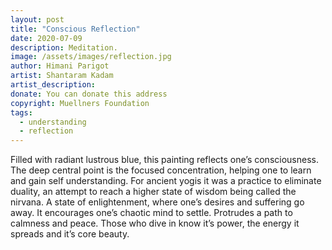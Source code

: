 ```yaml
---
layout: post
title: "Conscious Reflection"
date: 2020-07-09
description: Meditation.
image: /assets/images/reflection.jpg
author: Himani Parigot
artist: Shantaram Kadam
artist_description:
donate: You can donate this address
copyright: Muellners Foundation
tags:
  - understanding
  - reflection
---
```


Filled with radiant lustrous blue, this painting reflects one’s consciousness. The deep central point is the focused concentration, helping one to learn and gain self understanding. For ancient yogis it was a practice to eliminate duality, an attempt to reach a higher state of wisdom being called the nirvana. A state of enlightenment, where one’s desires and suffering go away.
It encourages one’s chaotic mind to settle. Protrudes a path to calmness and peace. Those who dive in know it’s power, the energy it spreads and it’s core beauty.
